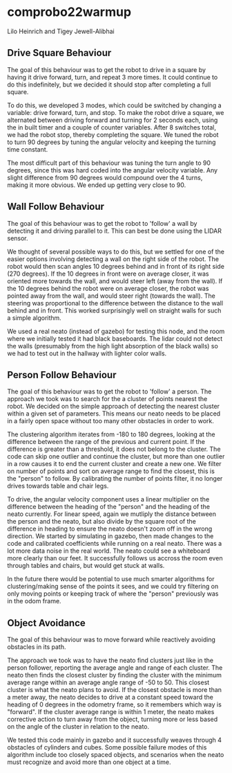 # comprobo22warmup
Lilo Heinrich and Tigey Jewell-Alibhai

## Drive Square Behaviour

The goal of this behaviour was to get the robot to drive in a square by having it drive forward, turn, and repeat 3 more times. It could continue to do this indefinitely, but we decided it should stop after completing a full square.

To do this, we developed 3 modes, which could be switched by changing a variable: drive forward, turn, and stop. To make the robot drive a square, we alternated between driving forward and turning for 2 seconds each, using the in built timer and a couple of counter variables. After 8 switches total, we had the robot stop, thereby completing the square. We tuned the robot to turn 90 degrees by tuning the angular velocity and keeping the turning time constant.

The most difficult part of this behaviour was tuning the turn angle to 90 degrees, since this was hard coded into the angular velocity variable. Any slight difference from 90 degrees would compound over the 4 turns, making it more obvious. We ended up getting very close to 90.

## Wall Follow Behaviour

The goal of this behaviour was to get the robot to 'follow' a wall by detecting it and driving parallel to it. This can best be done using the LIDAR sensor.

We thought of several possible ways to do this, but we settled for one of the easier options involving detecting a wall on the right side of the robot. The robot would then scan angles 10 degrees behind and in front of its right side (270 degrees). If the 10 degrees in front were on average closer, it was oriented more towards the wall, and would steer left (away from the wall). If the 10 degrees behind the robot were on average closer, the robot was pointed away from the wall, and would steer right (towards the wall). The steering was proportional to the difference between the distance to the wall behind and in front. This worked surprisingly well on straight walls for such a simple algorithm.

We used a real neato (instead of gazebo) for testing this node, and the room where we initially tested it had black baseboards. The lidar could not detect the walls (presumably from the high light absorption of the black walls) so we had to test out in the hallway with lighter color walls.

## Person Follow Behaviour

The goal of this behaviour was to get the robot to 'follow' a person. The approach we took was to search for the a cluster of points nearest the robot. We decided on the simple approach of detecting the nearest cluster within a given set of parameters. This means our neato needs to be placed in a fairly open space without too many other obstacles in order to work. 

The clustering algorithm iterates from -180 to 180 degrees, looking at the difference between the range of the previous and current point. If the difference is greater than a threshold, it does not belong to the cluster. The code can skip one outlier and continue the cluster, but more than one outlier in a row causes it to end the current cluster and create a new one. We filter on number of points and sort on average range to find the closest, this is the "person" to follow. By calibrating the number of points filter, it no longer drives towards table and chair legs. 

To drive, the angular velocity component uses a linear multiplier on the difference between the heading of the "person" and the heading of the neato currently. For linear speed, again we mutliply the distance between the person and the neato, but also divide by the square root of the difference in heading to ensure the neato doesn't zoom off in the wrong direction. We started by simulating in gazebo, then made changes to the code and calibrated coefficients while running on a real neato. There was a lot more data noise in the real world. The neato could see a whiteboard more clearly than our feet. It successfully follows us accross the room even through tables and chairs, but would get stuck at walls. 

In the future there would be potential to use much smarter algorithms for clustering/making sense of the points it sees, and we could try filtering on only moving points or keeping track of where the "person" previously was in the odom frame.

## Object Avoidance

The goal of this behaviour was to move forward while reactively avoiding obstacles in its path. 

The approach we took was to have the neato find clusters just like in the person follower, reporting the average angle and range of each cluster. The neato then finds the closest cluster by finding the cluster with the minimum average range within an average angle range of -50 to 50. This closest cluster is what the neato plans to avoid. If the closest obstacle is more than a meter away, the neato decides to drive at a constant speed toward the heading of 0 degrees in the odometry frame, so it remembers which way is "forward". If the cluster average range is within 1 meter, the neato makes corrective action to turn away from the object, turning more or less based on the angle of the cluster in relation to the neato.

We tested this code mainly in gazebo and it successfully weaves through 4 obstacles of cylinders and cubes. Some possible failure modes of this algorithm include too closely spaced objects, and scenarios when the neato must recognize and avoid more than one object at a time. 
